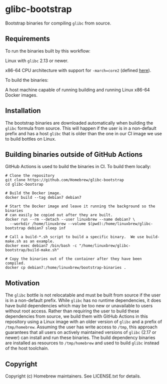 # glibc-bootstrap

Bootstrap binaries for compiling `glibc` from source.

## Requirements

To run the binaries built by this workflow:

Linux with `glibc` 2.13 or newer.

x86-64 CPU architecture with support for `-march=core2` (defined [here](https://gcc.gnu.org/onlinedocs/gcc/x86-Options.html)).

To build the binaries:

A host machine capable of running building and running Linux x86-64 Docker images.

## Installation

The bootstrap binaries are downloaded automatically when building the `glibc` formula from source.  This will happen if the user is in a non-default prefix and has a host `glibc` that is older than the one in our CI image we use to build bottles on Linux.

## Building binaries outside of GitHub Actions

GitHub Actions is used to build the binaries in CI.  To build them locally:
```
# Clone the repository
git clone https://github.com/Homebrew/glibc-bootstrap
cd glibc-bootsrap

# Build the Docker image.
docker build --tag debian7 debian7

# Start the Docker image and leave it running the background so the binaries
# can easily be copied out after they are built.
docker run --rm --detach --user linuxbrew --name debian7 \
  --workdir /home/linuxbrew --volume $(pwd):/home/linuxbrew/glibc-bootstrap debian7 sleep inf

# Call a build-*.sh script to build a specific binary.  We use build-make.sh as an example.
docker exec debian7 /bin/bash -c "/home/linuxbrew/glibc-bootstrap/build-make.sh"

# Copy the binaries out of the container after they have been compiled.
docker cp debian7:/home/linuxbrew/bootstrap-binaries .
```

## Motivation

The `glibc` bottle is not relocatable and must be built from source if the user is in a non-default prefix.  While `glibc` has no runtime dependencies, it does have build dependencies which may be too new or unavailable to users without root access.  Rather than requiring the user to build these dependencies from source, we build them with GitHub Actions in this repository using a Linux image with an older version of `glibc` and a prefix of `/tmp/homebrew`.  Assuming the user has write access to `/tmp`, this approach guarantees that all users on actively maintained versions of `glibc` (2.17 or newer) can install and run these binaries. The build dependency binaries are installed as resources to `/tmp/homebrew` and used to build `glibc` instead of the host toolchain.

## Copyright
Copyright (c) Homebrew maintainers.  See LICENSE.txt for details.
